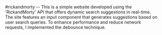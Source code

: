 #rickandmorty
-- This is a simple website developed using the 'RickandMorty' API that offers dynamic search suggestions in real-time. The site features an input component that generates suggestions based on user search queries. To enhance performance and reduce network requests, I implemented the debounce technique. 
